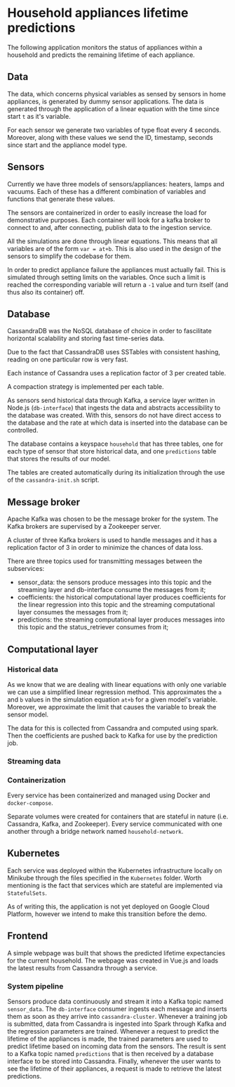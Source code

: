 # Household appliances lifetime predictions
The following application monitors the status of appliances within a household and predicts the remaining lifetime of each appliance.

<!-- Each comment should be explained 'briefly'. -->

## Data
<!-- Simulated data -->
The data, which concerns physical variables as sensed by sensors in home appliances, is generated by dummy sensor applications.
The data is generated through the application of a linear equation with the time since start `t` as it's variable.

For each sensor we generate two variables of type float every 4 seconds. Moreover, along with these values we send 
the ID, timestamp, seconds since start and the appliance model type.


## Sensors
<!-- Different types of sensors -->
Currently we have three models of sensors/appliances: heaters, lamps and vacuums. Each of these has a different combination of 
variables and functions that generate these values.

<!-- Python Docker containers that can be deployed to increase load -->
The sensors are containerized in order to easily increase the load for demonstrative purposes. Each container will look for
a kafka broker to connect to and, after connecting, publish data to the ingestion service.

<!-- Mathematical functions that the sensors implement -->
All the simulations are done through linear equations. This means that all variables are of the form `var = at+b`. This is
also used in the design of the sensors to simplify the codebase for them.

<!-- Breaking behaviour of sensor and how this is represented (-1) -->
In order to predict appliance failure the appliances must actually fail. This is simulated through setting limits on the variables.
Once such a limit is reached the corresponding variable will return a `-1` value and turn itself (and thus also its container) off. 

## Database 
<!-- Type of database used (NoSQL CassandraDB) -->
CassandraDB was the NoSQL database of choice in order to fascilitate horizontal scalability and storing fast time-series data.

<!-- Advantages of using said database -->
Due to the fact that CassandraDB uses SSTables with consistent hashing, reading on one particular row is very fast.

<!-- Replicability strategy -->
Each instance of Cassandra uses a replication factor of 3 per created table.

<!-- Compaction -->
A compaction strategy is implemented per each table.

<!-- Interface of Database -->
As sensors send historical data through Kafka, a service layer written in Node.js (`db-interface`) that ingests the data and abstracts accessibility to the database was created. With this, sensors do not have direct access to the database and the rate at which data is inserted into the database can be controlled. 

<!-- What do you store in it (what tables, historical data) -->
The database contains a keyspace `household` that has three tables, one for each type of sensor that store historical data, and one `predictions` table that stores the results of our model.  

<!-- Initialization of database -->
The tables are created automatically during its initialization through the use of the `cassandra-init.sh` script.

## Message broker
<!-- Reasons for using Kafka w/ Zookeeper -->
Apache Kafka was chosen to be the message broker for the system. The Kafka brokers are supervised by a Zookeeper server. 
<!-- Replicated brokers (there are three) -->
A cluster of three Kafka brokers is used to handle messages and it has a replication factor of 3 in order to minimize the chances of data loss.
<!-- Topics created and why (who are producers / consumers) -->
There are three topics used for transmitting messages between the subservices:
- sensor_data: the sensors produce messages into this topic and the streaming layer and db-interface consume the messages from it;
- coefficients: the historical computational layer produces coefficients for the linear regression into this topic and the streaming computational layer consumes the messages from it;
- predictions: the streaming computational layer produces messages into this topic and the status_retriever consumes from it;

## Computational layer
<!-- Spark cluster specification (historical train / streaming predict) -->

<!-- Spark node that submits application -->

### Historical data
<!-- Implementation of historical -->
As we know that we are dealing with linear equations with only one variable we can use a simplified linear regression
method. This approximates the `a` and `b` values in the simulation equation `at+b` for a given model's variable. Moreover,
we approximate the limit that causes the variable to break the sensor model.

The data for this is collected from Cassandra and computed using spark. Then the coefficients are pushed back to Kafka 
for use by the prediction job.


### Streaming data
<!-- Implementation of streaming -->

### Containerization
<!-- Docker containers -->
Every service has been containerized and managed using Docker and `docker-compose`.

<!-- Volumes used for Cassandra, Kafka, and Zookeeper -->
Separate volumes were created for containers that are stateful in nature (i.e. Cassandra, Kafka, and Zookeeper). Every service communicated with one another through a bridge network named `household-network`.

## Kubernetes
<!-- Orchestration platform -->
Each service was deployed within the Kubernetes infrastructure locally on Minikube through the files specified in the `Kubernetes` folder. Worth mentioning is the fact that services which are stateful are implemented via `StatefulSets`.

<!-- Deployment on GCP -->
As of writing this, the application is not yet deployed on Google Cloud Platform, however we intend to make this transition before the demo.

## Frontend
<!-- What data is visualized -->
A simple webpage was built that shows the predicted lifetime expectancies for the current household. The webpage was created in Vue.js and loads the latest results from Cassandra through a service.

### System pipeline
Sensors produce data continuously and stream it into a Kafka topic named `sensor_data`. The `db-interface` consumer ingests each message and inserts them as soon as they arrive into `cassandra-cluster`. Whenever a training job is submitted, data from Cassandra is ingested into Spark through Kafka and the regression parameters are trained. Whenever a request to predict the lifetime of the appliances is made, the trained parameters are used to predict lifetime based on incoming data from the sensors. The result is sent to a Kafka topic named `predictions` that is then received by a database interface to be stored into Cassandra. Finally, whenever the user wants to see the lifetime of their appliances, a request is made to retrieve the latest predictions.
